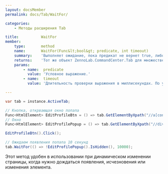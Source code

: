 ```yaml
---
layout: docsMember
permalink: docs/Tab/WaitFor/

categories:
    - Методы расширения Tab

title:          WaitFor
member:
    type:       method
    name:       WaitFor(Func&lt;bool&gt; predicate, int timeout)
    summary:    'Выполняет ожидание, пока предикат не вернет true, либо до истечения таймаута.'
    returns:    'Тот же объект ZennoLab.CommandCenter.Tab для множественных вызовов (Fluent Interface).'
    params:
        - name:  predicate
          value: 'Условное выражение.'
        - name:  timeout
          value: 'Длительность проверки выражения в миллисекундах. По умолчанию 5000.'

---
```


```csharp
var tab = instance.ActiveTab;

// Кнопка, открвающая окно попапа
Func<HtmlElement> EditProfileBtn = () => tab.GetElementByXpath("//a[contains(@hrefattrs,'EditUserProfile')]");
// Окно
Func<HtmlElement> EditProfilePopup = () => tab.GetElementByXpath("//div[contains(@id,'EditUser')]");

EditProfileBtn().Click();

// Ожидаем появления попапа 10 секунд
tab.WaitFor(() => !EditProfilePopup().IsHidden(), 10000);
```

Этот метод удобен в использовании при динамическом изменении страницы, когда нужно дождаться появления, исчезновения или изменения элемента.